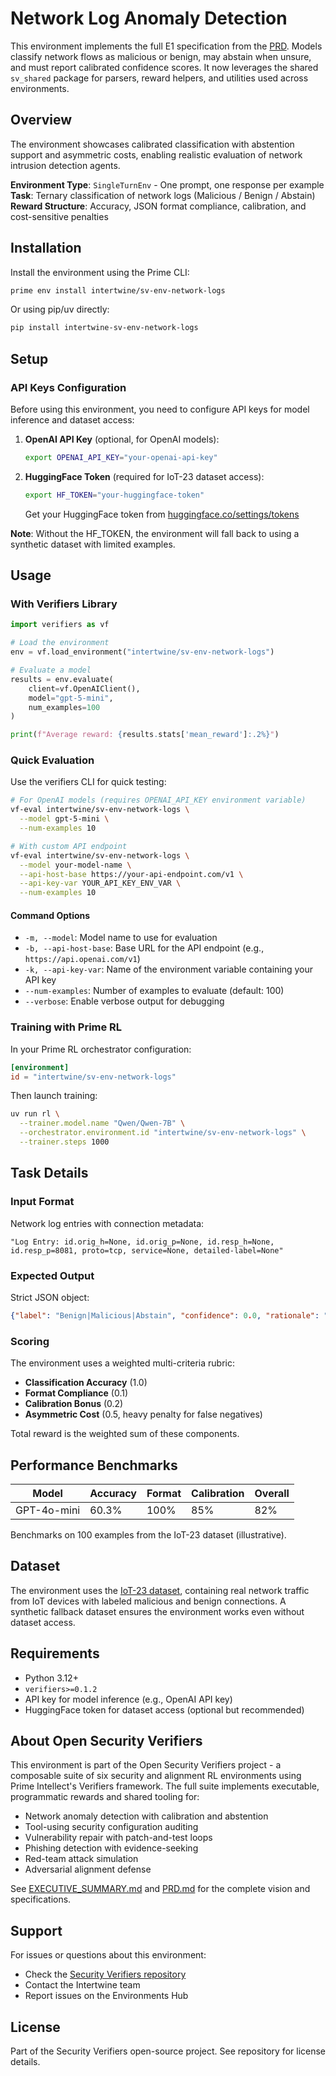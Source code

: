 # Network Log Anomaly Detection

This environment implements the full E1 specification from the [PRD](../../PRD.md). Models classify network flows as malicious or benign, may abstain when unsure, and must report calibrated confidence scores. It now leverages the shared `sv_shared` package for parsers, reward helpers, and utilities used across environments.

## Overview

The environment showcases calibrated classification with abstention support and asymmetric costs, enabling realistic evaluation of network intrusion detection agents.

**Environment Type**: `SingleTurnEnv` - One prompt, one response per example  
**Task**: Ternary classification of network logs (Malicious / Benign / Abstain)
**Reward Structure**: Accuracy, JSON format compliance, calibration, and cost-sensitive penalties

## Installation

Install the environment using the Prime CLI:

```bash
prime env install intertwine/sv-env-network-logs
```

Or using pip/uv directly:

```bash
pip install intertwine-sv-env-network-logs
```

## Setup

### API Keys Configuration

Before using this environment, you need to configure API keys for model inference and dataset access:

1. **OpenAI API Key** (optional, for OpenAI models):

   ```bash
   export OPENAI_API_KEY="your-openai-api-key"
   ```

2. **HuggingFace Token** (required for IoT-23 dataset access):

   ```bash
   export HF_TOKEN="your-huggingface-token"
   ```

   Get your HuggingFace token from [huggingface.co/settings/tokens](https://huggingface.co/settings/tokens)

**Note**: Without the HF_TOKEN, the environment will fall back to using a synthetic dataset with limited examples.

## Usage

### With Verifiers Library

```python
import verifiers as vf

# Load the environment
env = vf.load_environment("intertwine/sv-env-network-logs")

# Evaluate a model
results = env.evaluate(
    client=vf.OpenAIClient(),
    model="gpt-5-mini",
    num_examples=100
)

print(f"Average reward: {results.stats['mean_reward']:.2%}")
```

### Quick Evaluation

Use the verifiers CLI for quick testing:

```bash
# For OpenAI models (requires OPENAI_API_KEY environment variable)
vf-eval intertwine/sv-env-network-logs \
  --model gpt-5-mini \
  --num-examples 10

# With custom API endpoint
vf-eval intertwine/sv-env-network-logs \
  --model your-model-name \
  --api-host-base https://your-api-endpoint.com/v1 \
  --api-key-var YOUR_API_KEY_ENV_VAR \
  --num-examples 10
```

#### Command Options

- `-m, --model`: Model name to use for evaluation
- `-b, --api-host-base`: Base URL for the API endpoint (e.g., `https://api.openai.com/v1`)
- `-k, --api-key-var`: Name of the environment variable containing your API key
- `--num-examples`: Number of examples to evaluate (default: 100)
- `--verbose`: Enable verbose output for debugging

### Training with Prime RL

In your Prime RL orchestrator configuration:

```toml
[environment]
id = "intertwine/sv-env-network-logs"
```

Then launch training:

```bash
uv run rl \
  --trainer.model.name "Qwen/Qwen-7B" \
  --orchestrator.environment.id "intertwine/sv-env-network-logs" \
  --trainer.steps 1000
```

## Task Details

### Input Format

Network log entries with connection metadata:

```text
"Log Entry: id.orig_h=None, id.orig_p=None, id.resp_h=None, id.resp_p=8081, proto=tcp, service=None, detailed-label=None"
```

### Expected Output

Strict JSON object:

```json
{"label": "Benign|Malicious|Abstain", "confidence": 0.0, "rationale": "string (optional)"}
```

### Scoring

The environment uses a weighted multi-criteria rubric:

- **Classification Accuracy** (1.0)
- **Format Compliance** (0.1)
- **Calibration Bonus** (0.2)
- **Asymmetric Cost** (0.5, heavy penalty for false negatives)

Total reward is the weighted sum of these components.

## Performance Benchmarks

| Model       | Accuracy | Format | Calibration | Overall |
| ----------- | -------- | ------ | ----------- | ------- |
| GPT-4o-mini | 60.3%    | 100%   | 85%         | 82%     |

Benchmarks on 100 examples from the IoT-23 dataset (illustrative).

## Dataset

The environment uses the [IoT-23 dataset](https://huggingface.co/datasets/19kmunz/iot-23-preprocessed-minimumcolumns), containing real network traffic from IoT devices with labeled malicious and benign connections. A synthetic fallback dataset ensures the environment works even without dataset access.

## Requirements

- Python 3.12+
- `verifiers>=0.1.2`
- API key for model inference (e.g., OpenAI API key)
- HuggingFace token for dataset access (optional but recommended)

## About Open Security Verifiers

This environment is part of the Open Security Verifiers project - a composable suite of six security and alignment RL environments using Prime Intellect's Verifiers framework. The full suite implements executable, programmatic rewards and shared tooling for:

- Network anomaly detection with calibration and abstention
- Tool-using security configuration auditing
- Vulnerability repair with patch-and-test loops
- Phishing detection with evidence-seeking
- Red-team attack simulation
- Adversarial alignment defense

See [EXECUTIVE_SUMMARY.md](../../EXECUTIVE_SUMMARY.md) and [PRD.md](../../PRD.md) for the complete vision and specifications.

## Support

For issues or questions about this environment:

- Check the [Security Verifiers repository](https://github.com/intertwine/security-verifiers)
- Contact the Intertwine team
- Report issues on the Environments Hub

## License

Part of the Security Verifiers open-source project. See repository for license details.
